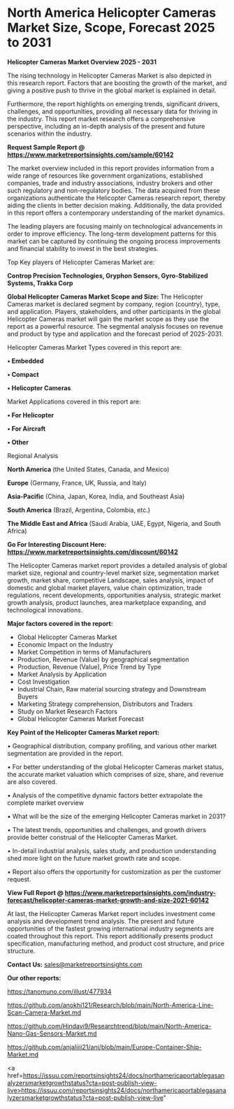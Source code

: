 # North America Helicopter Cameras Market Size, Scope, Forecast 2025 to 2031

<Strong> Helicopter Cameras Market Overview 2025 - 2031</strong>

The rising technology in Helicopter Cameras Market is also depicted in this research report. Factors that are boosting the growth of the market, and giving a positive push to thrive in the global market is explained in detail.

Furthermore, the report highlights on emerging trends, significant drivers, challenges, and opportunities, providing all necessary data for thriving in the industry. This report market research offers a comprehensive perspective, including an in-depth analysis of the present and future scenarios within the industry.

<strong>Request Sample Report @ <a href=https://www.marketreportsinsights.com/sample/60142>https://www.marketreportsinsights.com/sample/60142</a></strong>

The market overview included in this report provides information from a wide range of resources like government organizations, established companies, trade and industry associations, industry brokers and other such regulatory and non-regulatory bodies. The data acquired from these organizations authenticate the Helicopter Cameras research report, thereby aiding the clients in better decision making. Additionally, the data provided in this report offers a contemporary understanding of the market dynamics.

The leading players are focusing mainly on technological advancements in order to improve efficiency. The long-term development patterns for this market can be captured by continuing the ongoing process improvements and financial stability to invest in the best strategies.

Top Key players of Helicopter Cameras Market are:

<strong>Controp Precision Technologies, Gryphon Sensors, Gyro-Stabilized Systems, Trakka Corp</strong>

<strong><b>Global Helicopter Cameras Market Scope and Size:</b></strong>
The Helicopter Cameras market is declared segment by company, region (country), type, and application. Players, stakeholders, and other participants in the global Helicopter Cameras market will gain the market scope as they use the report as a powerful resource. The segmental analysis focuses on revenue and product by type and application and the forecast period of 2025-2031.

Helicopter Cameras Market Types covered in this report are:

<strong>• Embedded

• Compact

• Helicopter Cameras</strong>

Market Applications covered in this report are:

<strong>• For Helicopter

• For Aircraft

• Other</strong> 

Regional Analysis

<strong>North America</strong> (the United States, Canada, and Mexico)

<strong>Europe</strong> (Germany, France, UK, Russia, and Italy)

<strong>Asia-Pacific</strong> (China, Japan, Korea, India, and Southeast Asia)

<strong>South America</strong> (Brazil, Argentina, Colombia, etc.)

<strong>The Middle East and Africa</strong> (Saudi Arabia, UAE, Egypt, Nigeria, and South Africa)

<strong>Go For Interesting Discount Here: <a href=https://www.marketreportsinsights.com/discount/60142>https://www.marketreportsinsights.com/discount/60142</a></strong>

The Helicopter Cameras market report provides a detailed analysis of global market size, regional and country-level market size, segmentation market growth, market share, competitive Landscape, sales analysis, impact of domestic and global market players, value chain optimization, trade regulations, recent developments, opportunities analysis, strategic market growth analysis, product launches, area marketplace expanding, and technological innovations.

<strong><b>Major factors covered in the report:</b></strong>
<ul>
  <li>Global Helicopter Cameras Market </li>
  <li>Economic Impact on the Industry</li>
  <li>Market Competition in terms of Manufacturers</li>
  <li>Production, Revenue (Value) by geographical segmentation</li>
  <li>Production, Revenue (Value), Price Trend by Type</li>
  <li>Market Analysis by Application</li>
  <li>Cost Investigation</li>
  <li>Industrial Chain, Raw material sourcing strategy and Downstream Buyers</li>
  <li>Marketing Strategy comprehension, Distributors and Traders</li>
  <li>Study on Market Research Factors</li>
  <li>Global Helicopter Cameras Market Forecast</li>
</ul>

<strong><b>Key Point of the Helicopter Cameras Market report:</b></strong>

• Geographical distribution, company profiling, and various other market segmentation are provided in the report.

• For better understanding of the global Helicopter Cameras market status, the accurate market valuation which comprises of size, share, and revenue are also covered.

• Analysis of the competitive dynamic factors better extrapolate the complete market overview

• What will be the size of the emerging Helicopter Cameras market in 2031?

• The latest trends, opportunities and challenges, and growth drivers provide better construal of the Helicopter Cameras Market.

• In-detail industrial analysis, sales study, and production understanding shed more light on the future market growth rate and scope.

• Report also offers the opportunity for customization as per the customer request.

<strong><b>View Full Report @ <a href=https://www.marketreportsinsights.com/industry-forecast/helicopter-cameras-market-growth-and-size-2021-60142>https://www.marketreportsinsights.com/industry-forecast/helicopter-cameras-market-growth-and-size-2021-60142</a></b></strong>


At last, the Helicopter Cameras Market report includes investment come analysis and development trend analysis. The present and future opportunities of the fastest growing international industry segments are coated throughout this report. This report additionally presents product specification, manufacturing method, and product cost structure, and price structure.

<strong>Contact Us:</strong>
sales@marketreportsinsights.com

<strong>Our other reports:</strong>

<a href=https://tanomuno.com/illust/477934>https://tanomuno.com/illust/477934</a>

<a href=https://github.com/anokhi121/Research/blob/main/North-America-Line-Scan-Camera-Market.md>https://github.com/anokhi121/Research/blob/main/North-America-Line-Scan-Camera-Market.md</a>

<a href=https://github.com/Hindavi9/Researchtrend/blob/main/North-America-Nano-Gas-Sensors-Market.md>https://github.com/Hindavi9/Researchtrend/blob/main/North-America-Nano-Gas-Sensors-Market.md</a>

<a href=https://github.com/anjaliiii21/ani/blob/main/Europe-Container-Ship-Market.md>https://github.com/anjaliiii21/ani/blob/main/Europe-Container-Ship-Market.md</a>

<a href=https://issuu.com/reportsinsights24/docs/northamericaportablegasanalyzersmarketgrowthstatus?cta=post-publish-view-live>https://issuu.com/reportsinsights24/docs/northamericaportablegasanalyzersmarketgrowthstatus?cta=post-publish-view-live</a>"
